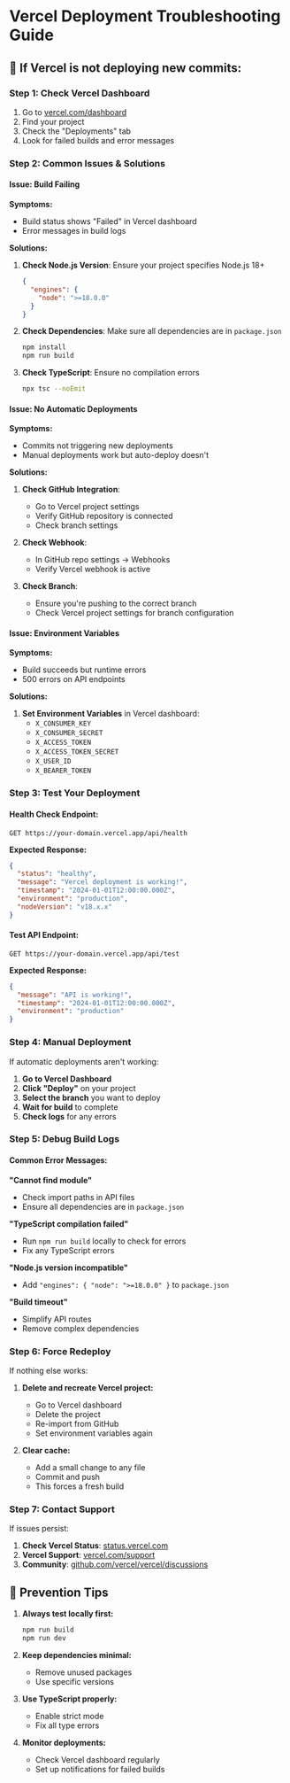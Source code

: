 # Vercel Deployment Troubleshooting Guide

## 🚨 **If Vercel is not deploying new commits:**

### **Step 1: Check Vercel Dashboard**
1. Go to [vercel.com/dashboard](https://vercel.com/dashboard)
2. Find your project
3. Check the "Deployments" tab
4. Look for failed builds and error messages

### **Step 2: Common Issues & Solutions**

#### **Issue: Build Failing**
**Symptoms:**
- Build status shows "Failed" in Vercel dashboard
- Error messages in build logs

**Solutions:**
1. **Check Node.js Version**: Ensure your project specifies Node.js 18+
   ```json
   {
     "engines": {
       "node": ">=18.0.0"
     }
   }
   ```

2. **Check Dependencies**: Make sure all dependencies are in `package.json`
   ```bash
   npm install
   npm run build
   ```

3. **Check TypeScript**: Ensure no compilation errors
   ```bash
   npx tsc --noEmit
   ```

#### **Issue: No Automatic Deployments**
**Symptoms:**
- Commits not triggering new deployments
- Manual deployments work but auto-deploy doesn't

**Solutions:**
1. **Check GitHub Integration**: 
   - Go to Vercel project settings
   - Verify GitHub repository is connected
   - Check branch settings

2. **Check Webhook**: 
   - In GitHub repo settings → Webhooks
   - Verify Vercel webhook is active

3. **Check Branch**: 
   - Ensure you're pushing to the correct branch
   - Check Vercel project settings for branch configuration

#### **Issue: Environment Variables**
**Symptoms:**
- Build succeeds but runtime errors
- 500 errors on API endpoints

**Solutions:**
1. **Set Environment Variables** in Vercel dashboard:
   - `X_CONSUMER_KEY`
   - `X_CONSUMER_SECRET`
   - `X_ACCESS_TOKEN`
   - `X_ACCESS_TOKEN_SECRET`
   - `X_USER_ID`
   - `X_BEARER_TOKEN`

### **Step 3: Test Your Deployment**

#### **Health Check Endpoint:**
```
GET https://your-domain.vercel.app/api/health
```
**Expected Response:**
```json
{
  "status": "healthy",
  "message": "Vercel deployment is working!",
  "timestamp": "2024-01-01T12:00:00.000Z",
  "environment": "production",
  "nodeVersion": "v18.x.x"
}
```

#### **Test API Endpoint:**
```
GET https://your-domain.vercel.app/api/test
```
**Expected Response:**
```json
{
  "message": "API is working!",
  "timestamp": "2024-01-01T12:00:00.000Z",
  "environment": "production"
}
```

### **Step 4: Manual Deployment**

If automatic deployments aren't working:

1. **Go to Vercel Dashboard**
2. **Click "Deploy"** on your project
3. **Select the branch** you want to deploy
4. **Wait for build** to complete
5. **Check logs** for any errors

### **Step 5: Debug Build Logs**

#### **Common Error Messages:**

**"Cannot find module"**
- Check import paths in API files
- Ensure all dependencies are in `package.json`

**"TypeScript compilation failed"**
- Run `npm run build` locally to check for errors
- Fix any TypeScript errors

**"Node.js version incompatible"**
- Add `"engines": { "node": ">=18.0.0" }` to `package.json`

**"Build timeout"**
- Simplify API routes
- Remove complex dependencies

### **Step 6: Force Redeploy**

If nothing else works:

1. **Delete and recreate Vercel project:**
   - Go to Vercel dashboard
   - Delete the project
   - Re-import from GitHub
   - Set environment variables again

2. **Clear cache:**
   - Add a small change to any file
   - Commit and push
   - This forces a fresh build

### **Step 7: Contact Support**

If issues persist:
1. **Check Vercel Status**: [status.vercel.com](https://status.vercel.com)
2. **Vercel Support**: [vercel.com/support](https://vercel.com/support)
3. **Community**: [github.com/vercel/vercel/discussions](https://github.com/vercel/vercel/discussions)

## 🔧 **Prevention Tips**

1. **Always test locally first:**
   ```bash
   npm run build
   npm run dev
   ```

2. **Keep dependencies minimal:**
   - Remove unused packages
   - Use specific versions

3. **Use TypeScript properly:**
   - Enable strict mode
   - Fix all type errors

4. **Monitor deployments:**
   - Check Vercel dashboard regularly
   - Set up notifications for failed builds 
